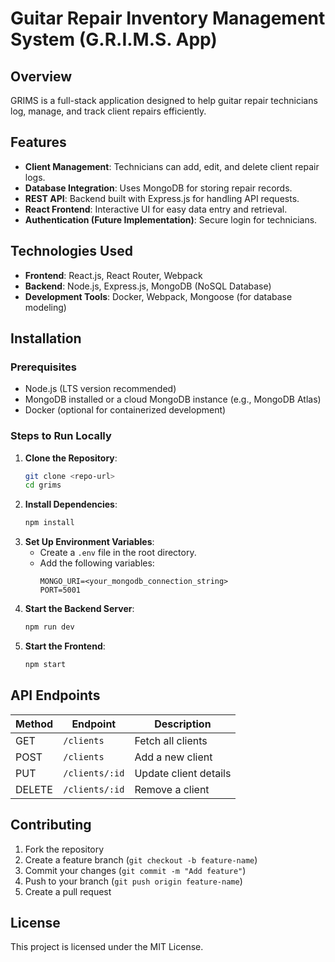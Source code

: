 # Guitar Repair Inventory Management System (G.R.I.M.S. App)

## Overview
GRIMS is a full-stack application designed to help guitar repair technicians log, manage, and track client repairs efficiently.

## Features
- **Client Management**: Technicians can add, edit, and delete client repair logs.
- **Database Integration**: Uses MongoDB for storing repair records.
- **REST API**: Backend built with Express.js for handling API requests.
- **React Frontend**: Interactive UI for easy data entry and retrieval.
- **Authentication (Future Implementation)**: Secure login for technicians.

## Technologies Used
- **Frontend**: React.js, React Router, Webpack
- **Backend**: Node.js, Express.js, MongoDB (NoSQL Database)
- **Development Tools**: Docker, Webpack, Mongoose (for database modeling)

## Installation
### Prerequisites
- Node.js (LTS version recommended)
- MongoDB installed or a cloud MongoDB instance (e.g., MongoDB Atlas)
- Docker (optional for containerized development)

### Steps to Run Locally
1. **Clone the Repository**:
   ```sh
   git clone <repo-url>
   cd grims
   ```
2. **Install Dependencies**:
   ```sh
   npm install
   ```
3. **Set Up Environment Variables**:
   - Create a `.env` file in the root directory.
   - Add the following variables:
     ```env
     MONGO_URI=<your_mongodb_connection_string>
     PORT=5001
     ```
4. **Start the Backend Server**:
   ```sh
   npm run dev
   ```
5. **Start the Frontend**:
   ```sh
   npm start
   ```

## API Endpoints
| Method | Endpoint        | Description           |
|--------|---------------|----------------------|
| GET    | `/clients`    | Fetch all clients    |
| POST   | `/clients`    | Add a new client     |
| PUT    | `/clients/:id` | Update client details |
| DELETE | `/clients/:id` | Remove a client      |

## Contributing
1. Fork the repository
2. Create a feature branch (`git checkout -b feature-name`)
3. Commit your changes (`git commit -m "Add feature"`)
4. Push to your branch (`git push origin feature-name`)
5. Create a pull request

## License
This project is licensed under the MIT License.

